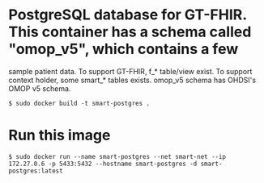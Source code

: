 # PostgreSQL database for GT-FHIR. This container has a schema called "omop_v5", which contains a few
sample patient data. To support GT-FHIR, f_* table/view exist. To support context holder, some smart_* tables exists.
omop_v5 schema has OHDSI's OMOP v5 schema. 

`$ sudo docker build -t smart-postgres .`

# Run this image

`$ sudo docker run --name smart-postgres --net smart-net --ip 172.27.0.6 -p 5433:5432 --hostname smart-postgres -d smart-postgres:latest`
